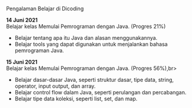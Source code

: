 Pengalaman Belajar di Dicoding

**14 Juni 2021**<br>
Belajar kelas Memulai Pemrograman dengan Java. (Progres 21%)<br>
* Belajar tentang apa itu Java dan alasan menggunakannya.<br>
* Belajar tools yang dapat digunakan untuk menjalankan bahasa pemrograman Java.<br>
  
**15 Juni 2021**<br>
Belajar kelas Memulai Pemrograman dengan Java. (Progres 56%),br>
* Belajar dasar-dasar Java, seperti struktur dasar, tipe data, string, operator, input output, dan array.<br>
* Belajar control flow dalam Java, seperti perulangan dan percabangan.<br>
* Belajar tipe data koleksi, seperti list, set, dan map.<br>
